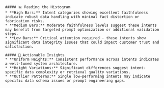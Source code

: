 
    ##### 📊 Reading the Histogram
    * **High Bars:** Intent categories showing excellent faithfulness indicate robust data handling with minimal fact distortion or fabrication risks.
    * **Medium Bars:** Moderate faithfulness levels suggest these intents may benefit from targeted prompt optimization or additional validation steps.
    * **Low Bars:** Critical attention required - these intents show significant data integrity issues that could impact customer trust and satisfaction.

    ##### 🎯 Actionable Insights
    * **Uniform Heights:** Consistent performance across intents indicates a well-tuned system architecture.
    * **Height Variations:** Significant differences suggest intent-specific data complexity or retrieval quality variations.
    * **Outlier Patterns:** Single low-performing intents may indicate specific data schema issues or prompt engineering gaps.
    
